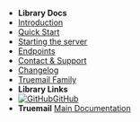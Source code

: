 - **Library Docs**
- [Introduction](introduction)
- [Quick Start](quick-start)
- [Starting the server](starting-the-server)
- [Endpoints](endpoints)
- [Contact & Support](contact-support)
- [Changelog](changelog)
- [Truemail Family](truemail-family)
- **Library Links**
- [![GitHub](https://icongr.am/devicon/github-original.svg?color=808080&size=16)GitHub](https://github.com/truemail-rb/truemail-rack)
- **Truemail**
[Main Documentation](https://truemail-rb.org ':target=_self')

